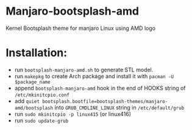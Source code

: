 # Manjaro-bootsplash-amd
Kernel Bootsplash theme for manjaro Linux using AMD logo

# Installation:

- run `bootsplash-manjaro-amd.sh` to generate STL model.
- run `makepkg` to create Arch package and install it with `pacman -U $package_name`
- append `bootsplash-manjaro-amd` hook in the end of HOOKS string of `/etc/mkinitcpio.conf`
- add `quiet bootsplash.bootfile=bootsplash-themes/manjaro-amd/bootsplash` into `GRUB_CMDLINE_LINUX` string in `/etc/default/grub`
- run `sudo mkinitcpio -p linux415` (or linux416)
- run `sudo update-grub`
